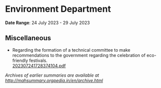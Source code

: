 # Environment Department

**Date Range**: 24 July 2023 - 29 July 2023


## Miscellaneous
- Regarding the formation of a technical committee to make recommendations to the government regarding the celebration of eco-friendly festivals.\
  [202307241728374104.pdf](https://gr.maharashtra.gov.in/Site/Upload/Government%20Resolutions/English/202307241728374104.pdf)


*Archives of earlier summaries are available at http://mahsummary.orgpedia.in/en/archive.html*